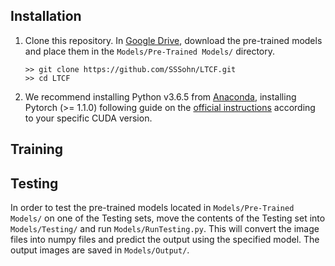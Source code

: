 ## Installation

1. Clone this repository. In [Google Drive](https://drive.google.com/drive/folders/1Nw2OwdJU3K_IfR6Gexw-5raCpegKsFwv?usp=sharing), download the pre-trained models and place them in the `Models/Pre-Trained Models/` directory.

	```
	>> git clone https://github.com/SSSohn/LTCF.git
	>> cd LTCF
	```

2. We recommend installing Python v3.6.5 from [Anaconda](https://www.anaconda.com/), installing Pytorch (>= 1.1.0) following guide on the [official instructions](https://pytorch.org/) according to your specific CUDA version.

## Training


## Testing
In order to test the pre-trained models located in `Models/Pre-Trained Models/` on one of the Testing sets, move the contents of the Testing set into `Models/Testing/` and run `Models/RunTesting.py`. This will convert the image files into numpy files and predict the output using the specified model. The output images are saved in `Models/Output/`.
